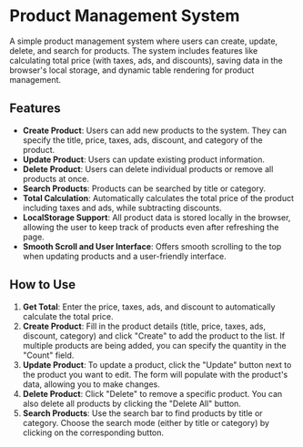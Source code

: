 # Product Management System

A simple product management system where users can create, update, delete, and search for products. The system includes features like calculating total price (with taxes, ads, and discounts), saving data in the browser's local storage, and dynamic table rendering for product management.

## Features

- **Create Product**: Users can add new products to the system. They can specify the title, price, taxes, ads, discount, and category of the product.
- **Update Product**: Users can update existing product information.
- **Delete Product**: Users can delete individual products or remove all products at once.
- **Search Products**: Products can be searched by title or category.
- **Total Calculation**: Automatically calculates the total price of the product including taxes and ads, while subtracting discounts.
- **LocalStorage Support**: All product data is stored locally in the browser, allowing the user to keep track of products even after refreshing the page.
- **Smooth Scroll and User Interface**: Offers smooth scrolling to the top when updating products and a user-friendly interface.

## How to Use

1. **Get Total**: Enter the price, taxes, ads, and discount to automatically calculate the total price.
2. **Create Product**: Fill in the product details (title, price, taxes, ads, discount, category) and click "Create" to add the product to the list. If multiple products are being added, you can specify the quantity in the "Count" field.
3. **Update Product**: To update a product, click the "Update" button next to the product you want to edit. The form will populate with the product's data, allowing you to make changes.
4. **Delete Product**: Click "Delete" to remove a specific product. You can also delete all products by clicking the "Delete All" button.
5. **Search Products**: Use the search bar to find products by title or category. Choose the search mode (either by title or category) by clicking on the corresponding button.

